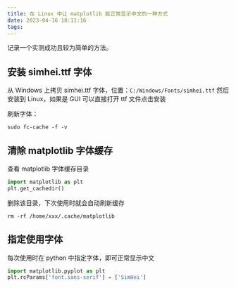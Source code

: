 ```yaml
---
title: 在 Linux 中让 matplotlib 能正常显示中文的一种方式
date: 2023-04-16 18:11:16
tags:
---
```

记录一个实测成功且较为简单的方法。
 <!-- more -->

## 安装 simhei.ttf 字体

从 Windows 上拷贝 simhei.ttf 字体，位置：```C:/Windows/Fonts/simhei.ttf```
然后安装到 Linux，如果是 GUI 可以直接打开 ttf 文件点击安装

刷新字体：

```shell
sudo fc-cache -f -v
```

## 清除 matplotlib 字体缓存

查看 matplotlib 字体缓存目录

```python
import matplotlib as plt
plt.get_cachedir()
```

删除该目录，下次使用时就会自动刷新缓存

```shell
rm -rf /home/xxx/.cache/matplotlib
```

## 指定使用字体

每次使用时在 python 中指定字体，即可正常显示中文

```python
import matplotlib.pyplot as plt
plt.rcParams['font.sans-serif'] = ['SimHei']
```
